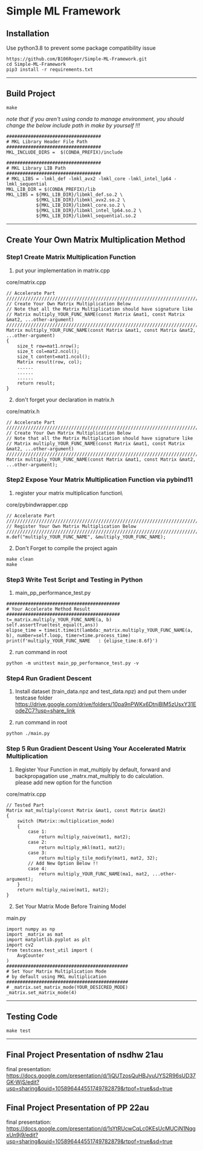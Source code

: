 # Simple ML Framework
## Installation
Use python3.8 to prevent some package compatibility issue
```
https://github.com/B106Roger/Simple-ML-Framework.git
cd Simple-ML-Framework
pip3 install -r requirements.txt
```
----
## Build Project
```
make
```
*note that if you aren't using conda to manage environment, you should change the below include path in make by yourself !!!*
```=bash
###################################
# MKL Library Header File Path
###################################
MKL_INCLUDE_DIRS =  $(CONDA_PREFIX)/include

###################################
# MKL Library LIB Path
###################################
# MKL_LIBS = -lmkl_def -lmkl_avx2 -lmkl_core -lmkl_intel_lp64 -lmkl_sequential
MKL_LIB_DIR = $(CONDA_PREFIX)/lib
MKL_LIBS = ${MKL_LIB_DIR}/libmkl_def.so.2 \
		   ${MKL_LIB_DIR}/libmkl_avx2.so.2 \
		   ${MKL_LIB_DIR}/libmkl_core.so.2 \
		   ${MKL_LIB_DIR}/libmkl_intel_lp64.so.2 \
		   ${MKL_LIB_DIR}/libmkl_sequential.so.2
```
----
## Create Your Own Matrix Multiplication Method

### Step1 Create Matrix Multiplication Function

1. put your implementation in matrix.cpp

core/matrix.cpp
```=c++
// Accelerate Part
//////////////////////////////////////////////////////////////////////////////////////////
// Create Your Own Matrix Multiplication Below
// Note that all the Matrix Multiplication should have signature like
// Matrix multiply_YOUR_FUNC_NAME(const Matrix &mat1, const Matrix &mat2, ...other-argument) 
//////////////////////////////////////////////////////////////////////////////////////////
Matrix multiply_YOUR_FUNC_NAME(const Matrix &mat1, const Matrix &mat2, ...other-argument)
{
	size_t row=mat1.nrow();
    size_t col=mat2.ncol();
    size_t content=mat1.ncol();
    Matrix result(row, col);
	......
	......
	......
	return result;
}
```

2. don't forget your declaration in matrix.h

core/matrix.h
```=c++
// Accelerate Part
//////////////////////////////////////////////////////////////////////////////////////////
// Create Your Own Matrix Multiplication Below
// Note that all the Matrix Multiplication should have signature like
// Matrix multiply_YOUR_FUNC_NAME(const Matrix &mat1, const Matrix &mat2, ...other-argument) 
//////////////////////////////////////////////////////////////////////////////////////////
Matrix multiply_YOUR_FUNC_NAME(const Matrix &mat1, const Matrix &mat2, ...other-argument);
```

### Step2 Expose Your Matrix Multiplication Function via pybind11
1. register your matrix multiplication function\

core/pybindwrapper.cpp
```=c++
// Accelerate Part
//////////////////////////////////////////////////////////////////////////////////////////
// Register Your Own Matrix Multiplication Below
//////////////////////////////////////////////////////////////////////////////////////////
m.def("multiply_YOUR_FUNC_NAME", &multiply_YOUR_FUNC_NAME);
```

2. Don't Forget to compile the project again
```=bash
make clean
make
```
### Step3 Write Test Script and Testing in Python
1. main_pp_performance_test.py
```=python
##########################################
# Your Accelerate Method Result
##########################################
t=_matrix.multiply_YOUR_FUNC_NAME(a, b)
self.assertTrue(test_equal(t,ans))
elipse_time = timeit.timeit(lambda:_matrix.multiply_YOUR_FUNC_NAME(a, b), number=self.loop, timer=time.process_time)
print(f'multiply_YOUR_FUNC_NAME   : {elipse_time:8.6f}')
```

2. run command in root
```=bash
python -m unittest main_pp_performance_test.py -v
```

### Step4 Run Gradient Descent
1. Install dataset (train_data.npz and test_data.npz) and put them under testcase folder
https://drive.google.com/drive/folders/10pa9nPWKx6DtnjBlM5zUsxY31EodeZC7?usp=share_link

2. run command in root
```=bash
python ./main.py
```

### Step 5 Run Gradient Descent Using Your Accelerated Matrix Multiplication
1. Register Your Function in mat_multiply
by default, forward and backpropagation use _matrx.mat_multiply to do calculation.\
please add new option for the function

core/matrix.cpp
```
// Tested Part
Matrix mat_multiply(const Matrix &mat1, const Matrix &mat2)
{
    switch (Matrix::multiplication_mode)
    {
        case 1:
            return multiply_naive(mat1, mat2);
        case 2:
            return multiply_mkl(mat1, mat2);
        case 3: 
            return multiply_tile_modify(mat1, mat2, 32);
		// Add New Option Below !!
		case 4:
			return multiply_YOUR_FUNC_NAME(ma1, mat2, ...other-argument);
    }
    return multiply_naive(mat1, mat2);
}
``` 

2. Set Your Matrix Mode Before Training Model

main.py
```=python
import numpy as np
import _matrix as mat
import matplotlib.pyplot as plt
import cv2
from testcase.test_util import (
    AvgCounter
)
#############################################
# Set Your Matrix Multiplication Mode 
# by default using MKL multiplication
#############################################
# _matrix.set_matrix_mode(YOUR_DESICRED_MODE)
_matrix.set_matrix_mode(4)
```

----
## Testing Code
```
make test
```
----
## Final Project Presentation of nsdhw 21au
final presentation: https://docs.google.com/presentation/d/1jQUTzosQuHBJyuUYS2R96sUD37GK-WjS/edit?usp=sharing&ouid=105896444551749782879&rtpof=true&sd=true
## Final Project Presentation of PP 22au
final presentation: https://docs.google.com/presentation/d/1sYtRUcwCqLc0KEsUcMUCjN1NqgxUn9j9/edit?usp=sharing&ouid=105896444551749782879&rtpof=true&sd=true